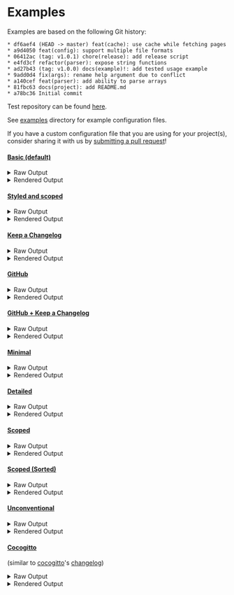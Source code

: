 # Examples

Examples are based on the following Git history:

```log
* df6aef4 (HEAD -> master) feat(cache): use cache while fetching pages
* a9d4050 feat(config): support multiple file formats
* 06412ac (tag: v1.0.1) chore(release): add release script
* e4fd3cf refactor(parser): expose string functions
* ad27b43 (tag: v1.0.0) docs(example)!: add tested usage example
* 9add0d4 fix(args): rename help argument due to conflict
* a140cef feat(parser): add ability to parse arrays
* 81fbc63 docs(project): add README.md
* a78bc36 Initial commit
```

Test repository can be found [here](https://github.com/orhun/git-cliff-readme-example).

See [examples](https://github.com/orhun/git-cliff/tree/main/examples) directory for example configuration files.

If you have a custom configuration file that you are using for your project(s), consider sharing it with us by [submitting a pull request](https://github.com/orhun/git-cliff/blob/main/CONTRIBUTING.md)!

#### [Basic (default)](https://github.com/orhun/git-cliff/tree/main/config/cliff.toml)

<details>
  <summary>Raw Output</summary>

```
# Changelog

All notable changes to this project will be documented in this file.

## [unreleased]

### Features

- Support multiple file formats
- Use cache while fetching pages

## [1.0.1] - 2021-07-18

### Miscellaneous Tasks

- Add release script

### Refactor

- Expose string functions

## [1.0.0] - 2021-07-18

### Bug Fixes

- Rename help argument due to conflict

### Documentation

- Add README.md
- Add tested usage example

### Features

- Add ability to parse arrays

<!-- generated by git-cliff -->
```

</details>

<details>
  <summary>Rendered Output</summary>

# Changelog

All notable changes to this project will be documented in this file.

## [unreleased]

### Features

- Support multiple file formats
- Use cache while fetching pages

## [1.0.1] - 2021-07-18

### Miscellaneous Tasks

- Add release script

### Refactor

- Expose string functions

## [1.0.0] - 2021-07-18

### Bug Fixes

- Rename help argument due to conflict

### Documentation

- Add README.md
- Add tested usage example

### Features

- Add ability to parse arrays

<!-- generated by git-cliff -->

</details>

#### [Styled and scoped](https://github.com/orhun/git-cliff/tree/main/cliff.toml)

<details>
  <summary>Raw Output</summary>

```
# Changelog

All notable changes to this project will be documented in this file.

## [unreleased]

### ⛰️  Features

- *(cache)* Use cache while fetching pages
- *(config)* Support multiple file formats

## [1.0.1] - 2021-07-18

### 🚜 Refactor

- *(parser)* Expose string functions

### ⚙️ Miscellaneous Tasks

- *(release)* Add release script

## [1.0.0] - 2021-07-18

### ⛰️  Features

- *(parser)* Add ability to parse arrays

### 🐛 Bug Fixes

- *(args)* Rename help argument due to conflict

### 📚 Documentation

- *(example)* [**breaking**] Add tested usage example
- *(project)* Add README.md

<!-- generated by git-cliff -->
```

</details>

<details>
  <summary>Rendered Output</summary>

# Changelog

All notable changes to this project will be documented in this file.

## [unreleased]

### ⛰️ Features

- _(cache)_ Use cache while fetching pages
- _(config)_ Support multiple file formats

## [1.0.1] - 2021-07-18

### 🚜 Refactor

- _(parser)_ Expose string functions

### ⚙️ Miscellaneous Tasks

- _(release)_ Add release script

## [1.0.0] - 2021-07-18

### ⛰️ Features

- _(parser)_ Add ability to parse arrays

### 🐛 Bug Fixes

- _(args)_ Rename help argument due to conflict

### 📚 Documentation

- _(example)_ [**breaking**] Add tested usage example
- _(project)_ Add README.md

<!-- generated by git-cliff -->

</details>

#### [Keep a Changelog](https://github.com/orhun/git-cliff/tree/main/examples/keepachangelog.toml)

<details>
  <summary>Raw Output</summary>

```
# Changelog

All notable changes to this project will be documented in this file.

The format is based on [Keep a Changelog](https://keepachangelog.com/en/1.0.0/),
and this project adheres to [Semantic Versioning](https://semver.org/spec/v2.0.0.html).

## [Unreleased]

### Added

- Support multiple file formats

### Changed

- Use cache while fetching pages

## [1.0.1] - 2021-07-18

### Added

- Add release script

### Changed

- Expose string functions

## [1.0.0] - 2021-07-18

### Added

- Add tested usage example
- Add ability to parse arrays
- Add README.md

### Changed

- Initial commit

### Fixed

- Rename help argument due to conflict

[unreleased]: https://github.com/orhun/git-cliff-readme-example/compare/v1.0.1..HEAD
[1.0.1]: https://github.com/orhun/git-cliff-readme-example/compare/v1.0.0..v1.0.1

<!-- generated by git-cliff -->
```

</details>

<details>
  <summary>Rendered Output</summary>

# Changelog

All notable changes to this project will be documented in this file.

The format is based on [Keep a Changelog](https://keepachangelog.com/en/1.0.0/),
and this project adheres to [Semantic Versioning](https://semver.org/spec/v2.0.0.html).

## [Unreleased]

### Added

- Support multiple file formats

### Changed

- Use cache while fetching pages

## [1.0.1] - 2021-07-18

### Added

- Add release script

### Changed

- Expose string functions

## [1.0.0] - 2021-07-18

### Added

- Add tested usage example
- Add ability to parse arrays
- Add README.md

### Changed

- Initial commit

### Fixed

- Rename help argument due to conflict

[unreleased]: https://github.com/orhun/git-cliff-readme-example/compare/v1.0.1..HEAD
[1.0.1]: https://github.com/orhun/git-cliff-readme-example/compare/v1.0.0..v1.0.1

<!-- generated by git-cliff -->

</details>

#### [GitHub](https://github.com/orhun/git-cliff/tree/main/examples/github.toml)

<details>
  <summary>Raw Output</summary>

```
## What's Changed
* feat(cache): use cache while fetching pages by @orhun
* feat(config): support multiple file formats by @orhun

## What's Changed in v1.0.1
* chore(release): add release script by @orhun
* refactor(parser): expose string functions by @orhun

**Full Changelog**: https://github.com/orhun/git-cliff-readme-example/compare/v1.0.0...v1.0.1

## What's Changed in v1.0.0
* docs(example)!: add tested usage example by @orhun
* fix(args): rename help argument due to conflict by @orhun
* feat(parser): add ability to parse arrays by @orhun
* docs(project): add README.md by @orhun
* Initial commit by @orhun

<!-- generated by git-cliff -->
```

</details>

<details>
  <summary>Rendered Output</summary>

## What's Changed

- feat(cache): use cache while fetching pages by @orhun
- feat(config): support multiple file formats by @orhun

## What's Changed in v1.0.1

- chore(release): add release script by @orhun
- refactor(parser): expose string functions by @orhun

**Full Changelog**: https://github.com/orhun/git-cliff-readme-example/compare/v1.0.0...v1.0.1

## What's Changed in v1.0.0

- docs(example)!: add tested usage example by @orhun
- fix(args): rename help argument due to conflict by @orhun
- feat(parser): add ability to parse arrays by @orhun
- docs(project): add README.md by @orhun
- Initial commit by @orhun

<!-- generated by git-cliff -->

</details>

#### [GitHub + Keep a Changelog](https://github.com/orhun/git-cliff/tree/main/examples/github-keepachangelog.toml)

<details>
  <summary>Raw Output</summary>

```
# Changelog

All notable changes to this project will be documented in this file.

The format is based on [Keep a Changelog](https://keepachangelog.com/en/1.0.0/),
and this project adheres to [Semantic Versioning](https://semver.org/spec/v2.0.0.html).

## [Unreleased]

### Added
- Support multiple file formats by @orhun

### Changed
- Use cache while fetching pages by @orhun

## [1.0.1] - 2021-07-18

### Added
- Add release script by @orhun

### Changed
- Expose string functions by @orhun

## [1.0.0] - 2021-07-18

### Added
- Add tested usage example by @orhun
- Add ability to parse arrays by @orhun
- Add README.md by @orhun

### Changed
- Initial commit by @orhun

### Fixed
- Rename help argument due to conflict by @orhun

[unreleased]: https://github.com/orhun/git-cliff-readme-example/compare/v1.0.1..HEAD
[1.0.1]: https://github.com/orhun/git-cliff-readme-example/compare/v1.0.0..v1.0.1

<!-- generated by git-cliff -->
```

</details>

<details>
  <summary>Rendered Output</summary>

# Changelog

All notable changes to this project will be documented in this file.

The format is based on [Keep a Changelog](https://keepachangelog.com/en/1.0.0/),
and this project adheres to [Semantic Versioning](https://semver.org/spec/v2.0.0.html).

## [Unreleased]

### Added

- Support multiple file formats by @orhun

### Changed

- Use cache while fetching pages by @orhun

## [1.0.1] - 2021-07-18

### Added

- Add release script by @orhun

### Changed

- Expose string functions by @orhun

## [1.0.0] - 2021-07-18

### Added

- Add tested usage example by @orhun
- Add ability to parse arrays by @orhun
- Add README.md by @orhun

### Changed

- Initial commit by @orhun

### Fixed

- Rename help argument due to conflict by @orhun

[unreleased]: https://github.com/orhun/git-cliff-readme-example/compare/v1.0.1..HEAD
[1.0.1]: https://github.com/orhun/git-cliff-readme-example/compare/v1.0.0..v1.0.1

<!-- generated by git-cliff -->

</details>

#### [Minimal](https://github.com/orhun/git-cliff/tree/main/examples/minimal.toml)

<details>
  <summary>Raw Output</summary>

```
## Unreleased
### Feat
- Support multiple file formats
- Use cache while fetching pages

## 1.0.1 - 2021-07-18
### Chore
- Add release script

### Refactor
- Expose string functions

## 1.0.0 - 2021-07-18
### Docs
- Add README.md
- [**breaking**] Add tested usage example

### Feat
- Add ability to parse arrays

### Fix
- Rename help argument due to conflict
```

</details>

<details>
  <summary>Rendered Output</summary>

## Unreleased
### Feat
- Support multiple file formats
- Use cache while fetching pages

## 1.0.1 - 2021-07-18
### Chore
- Add release script

### Refactor
- Expose string functions

## 1.0.0 - 2021-07-18
### Docs
- Add README.md
- [**breaking**] Add tested usage example

### Feat
- Add ability to parse arrays

### Fix
- Rename help argument due to conflict

</details>

#### [Detailed](https://github.com/orhun/git-cliff/tree/main/examples/detailed.toml)

<details>
  <summary>Raw Output</summary>

```
# Changelog

All notable changes to this project will be documented in this file.

## Unreleased

### Features

- Support multiple file formats ([a9d4050](a9d4050212a18f6b3bd76e2e41fbb9045d268b80))
- Use cache while fetching pages ([df6aef4](df6aef41292f3ffe5887754232e6ea7831c50ba5))

## 1.0.1 - 2021-07-18

[ad27b43](ad27b43e8032671afb4809a1a3ecf12f45c60e0e)...[06412ac](06412ac1dd4071006c465dde6597a21d4367a158)

### Miscellaneous Tasks

- Add release script ([06412ac](06412ac1dd4071006c465dde6597a21d4367a158))

### Refactor

- Expose string functions ([e4fd3cf](e4fd3cf8e2e6f49c0b57f66416e886c37cbb3715))

## 1.0.0 - 2021-07-18

### Bug Fixes

- Rename help argument due to conflict ([9add0d4](9add0d4616dc95a6ea8b01d5e4d233876b6e5e00))

### Documentation

- Add README.md ([81fbc63](81fbc6365484abf0b4f4b05d384175763ad8db44))
- Add tested usage example ([ad27b43](ad27b43e8032671afb4809a1a3ecf12f45c60e0e))

### Features

- Add ability to parse arrays ([a140cef](a140cef0405e0bcbfb5de44ff59e091527d91b38))

<!-- generated by git-cliff -->
```

</details>

<details>
  <summary>Rendered Output</summary>

# Changelog

All notable changes to this project will be documented in this file.

## Unreleased

### Features

- Support multiple file formats (a9d4050)
- Use cache while fetching pages (df6aef4)

## [1.0.1] - 2021-07-18

ad27b43...06412ac

### Miscellaneous Tasks

- Add release script (06412ac)

### Refactor

- Expose string functions (e4fd3cf)

## [1.0.0] - 2021-07-18

### Bug Fixes

- Rename help argument due to conflict (9add0d4)

### Documentation

- Add README.md (81fbc63)
- Add tested usage example (ad27b43)

### Features

- Add ability to parse arrays (a140cef)

<!-- generated by git-cliff -->

</details>

#### [Scoped](https://github.com/orhun/git-cliff/tree/main/examples/scoped.toml)

<details>
  <summary>Raw Output</summary>

```
# Changelog

All notable changes to this project will be documented in this file.

## Unreleased

### Features

#### Cache

- Use cache while fetching pages

#### Config

- Support multiple file formats

## 1.0.1 - 2021-07-18

### Miscellaneous Tasks

#### Release

- Add release script

### Refactor

#### Parser

- Expose string functions

## 1.0.0 - 2021-07-18

### Bug Fixes

#### Args

- Rename help argument due to conflict

### Documentation

#### Example

- Add tested usage example

#### Project

- Add README.md

### Features

#### Parser

- Add ability to parse arrays

<!-- generated by git-cliff -->
```

</details>

<details>
  <summary>Rendered Output</summary>

# Changelog

All notable changes to this project will be documented in this file.

## Unreleased

### Features

#### Cache

- Use cache while fetching pages

#### Config

- Support multiple file formats

## 1.0.1 - 2021-07-18

### Miscellaneous Tasks

#### Release

- Add release script

### Refactor

#### Parser

- Expose string functions

## 1.0.0 - 2021-07-18

### Bug Fixes

#### Args

- Rename help argument due to conflict

### Documentation

#### Example

- Add tested usage example

#### Project

- Add README.md

### Features

#### Parser

- Add ability to parse arrays

<!-- generated by git-cliff -->

</details>

#### [Scoped (Sorted)](https://github.com/orhun/git-cliff/tree/main/examples/scopesorted.toml)

<details>
  <summary>Raw Output</summary>

```
# Changelog

All notable changes to this project will be documented in this file.

## Unreleased

### Features

- *(cache)* Use cache while fetching pages
- *(config)* Support multiple file formats

## 1.0.1 - 2021-07-18

### Miscellaneous Tasks

- *(release)* Add release script

### Refactor

- *(parser)* Expose string functions

## 1.0.0 - 2021-07-18

### Bug Fixes

- *(args)* Rename help argument due to conflict

### Documentation

- *(example)* Add tested usage example
  - **BREAKING**: add tested usage example
- *(project)* Add README.md

### Features

- *(parser)* Add ability to parse arrays

<!-- generated by git-cliff -->
```

</details>

<details>
  <summary>Rendered Output</summary>

# Changelog

All notable changes to this project will be documented in this file.

## Unreleased

### Features

- *(cache)* Use cache while fetching pages
- *(config)* Support multiple file formats

## 1.0.1 - 2021-07-18

### Miscellaneous Tasks

- *(release)* Add release script

### Refactor

- *(parser)* Expose string functions

## 1.0.0 - 2021-07-18

### Bug Fixes

- *(args)* Rename help argument due to conflict

### Documentation

- *(example)* Add tested usage example
  - **BREAKING**: add tested usage example
- *(project)* Add README.md

### Features

- *(parser)* Add ability to parse arrays

<!-- generated by git-cliff -->

</details>

#### [Unconventional](https://github.com/orhun/git-cliff/tree/main/examples/unconventional.toml)

<details>
  <summary>Raw Output</summary>

```
# Changelog

All notable changes to this project will be documented in this file.

## Unreleased

### Features

- feat(config): support multiple file formats
- feat(cache): use cache while fetching pages

## 1.0.1 - 2021-07-18

### Miscellaneous Tasks

- chore(release): add release script

### Refactor

- refactor(parser): expose string functions

## 1.0.0 - 2021-07-18

### Bug Fixes

- fix(args): rename help argument due to conflict

### Documentation

- docs(project): add README.md
- docs(example)!: add tested usage example

### Features

- feat(parser): add ability to parse arrays

### Other (unconventional)

- Initial commit

<!-- generated by git-cliff -->
```

</details>

<details>
  <summary>Rendered Output</summary>

# Changelog

All notable changes to this project will be documented in this file.

## Unreleased

### Features

- feat(config): support multiple file formats
- feat(cache): use cache while fetching pages

## 1.0.1 - 2021-07-18

### Miscellaneous Tasks

- chore(release): add release script

### Refactor

- refactor(parser): expose string functions

## 1.0.0 - 2021-07-18

### Bug Fixes

- fix(args): rename help argument due to conflict

### Documentation

- docs(project): add README.md
- docs(example)!: add tested usage example

### Features

- feat(parser): add ability to parse arrays

### Other (unconventional)

- Initial commit

<!-- generated by git-cliff -->

</details>

#### [Cocogitto](https://github.com/orhun/git-cliff/tree/main/examples/cocogitto.toml)

(similar to [cocogitto](https://github.com/cocogitto/cocogitto)'s [changelog](https://github.com/cocogitto/cocogitto/blob/main/CHANGELOG.md))

<details>
  <summary>Raw Output</summary>

```
# Changelog

All notable changes to this project will be documented in this file. See [conventional commits](https://www.conventionalcommits.org/) for commit guidelines.

---
## [unreleased]

### Features

- **(cache)** use cache while fetching pages - ([df6aef4](https://github.com/cocogitto/cocogitto/commit/df6aef41292f3ffe5887754232e6ea7831c50ba5)) - orhun
- **(config)** support multiple file formats - ([a9d4050](https://github.com/cocogitto/cocogitto/commit/a9d4050212a18f6b3bd76e2e41fbb9045d268b80)) - orhun

---
## [1.0.1](https://github.com/cocogitto/cocogitto/compare/v1.0.0..v1.0.1) - 2021-07-18

### Miscellaneous Chores

- **(release)** add release script - ([06412ac](https://github.com/cocogitto/cocogitto/commit/06412ac1dd4071006c465dde6597a21d4367a158)) - orhun

### Refactoring

- **(parser)** expose string functions - ([e4fd3cf](https://github.com/cocogitto/cocogitto/commit/e4fd3cf8e2e6f49c0b57f66416e886c37cbb3715)) - orhun

---
## [1.0.0] - 2021-07-18

### Bug Fixes

- **(args)** rename help argument due to conflict - ([9add0d4](https://github.com/cocogitto/cocogitto/commit/9add0d4616dc95a6ea8b01d5e4d233876b6e5e00)) - orhun

### Documentation

- **(example)** [**breaking**] add tested usage example - ([ad27b43](https://github.com/cocogitto/cocogitto/commit/ad27b43e8032671afb4809a1a3ecf12f45c60e0e)) - orhun
- **(project)** add README.md - ([81fbc63](https://github.com/cocogitto/cocogitto/commit/81fbc6365484abf0b4f4b05d384175763ad8db44)) - orhun

### Features

- **(parser)** add ability to parse arrays - ([a140cef](https://github.com/cocogitto/cocogitto/commit/a140cef0405e0bcbfb5de44ff59e091527d91b38)) - orhun

<!-- generated by git-cliff -->
```

</details>

<details>
  <summary>Rendered Output</summary>

# Changelog

All notable changes to this project will be documented in this file. See [conventional commits](https://www.conventionalcommits.org/) for commit guidelines.

---

## [unreleased]

### Features

- **(cache)** use cache while fetching pages - ([df6aef4](https://github.com/cocogitto/cocogitto/commit/df6aef41292f3ffe5887754232e6ea7831c50ba5)) - orhun
- **(config)** support multiple file formats - ([a9d4050](https://github.com/cocogitto/cocogitto/commit/a9d4050212a18f6b3bd76e2e41fbb9045d268b80)) - orhun

---

## [1.0.1](https://github.com/cocogitto/cocogitto/compare/v1.0.0..v1.0.1) - 2021-07-18

### Miscellaneous Chores

- **(release)** add release script - ([06412ac](https://github.com/cocogitto/cocogitto/commit/06412ac1dd4071006c465dde6597a21d4367a158)) - orhun

### Refactoring

- **(parser)** expose string functions - ([e4fd3cf](https://github.com/cocogitto/cocogitto/commit/e4fd3cf8e2e6f49c0b57f66416e886c37cbb3715)) - orhun

---

## [1.0.0] - 2021-07-18

### Bug Fixes

- **(args)** rename help argument due to conflict - ([9add0d4](https://github.com/cocogitto/cocogitto/commit/9add0d4616dc95a6ea8b01d5e4d233876b6e5e00)) - orhun

### Documentation

- **(example)** [**breaking**] add tested usage example - ([ad27b43](https://github.com/cocogitto/cocogitto/commit/ad27b43e8032671afb4809a1a3ecf12f45c60e0e)) - orhun
- **(project)** add README.md - ([81fbc63](https://github.com/cocogitto/cocogitto/commit/81fbc6365484abf0b4f4b05d384175763ad8db44)) - orhun

### Features

- **(parser)** add ability to parse arrays - ([a140cef](https://github.com/cocogitto/cocogitto/commit/a140cef0405e0bcbfb5de44ff59e091527d91b38)) - orhun

<!-- generated by git-cliff -->

</details>
